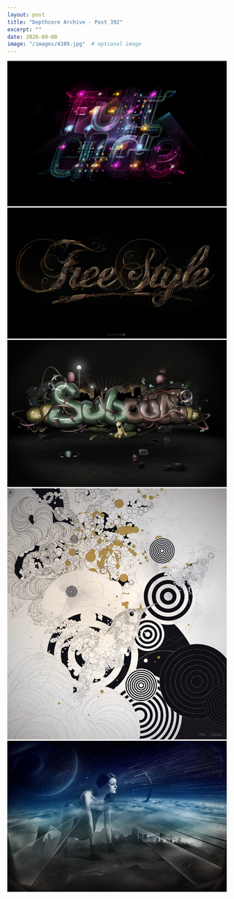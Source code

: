 ```yaml
---
layout: post
title: "Depthcore Archive - Post 392"
excerpt: ""
date: 2026-09-08
image: "/images/4389.jpg"  # optional image
---
```


<img src="/images/4389.jpg">
<img src="/images/4391.jpg" alt="4391.jpg"/>
<img src="/images/4392.jpg" alt="4392.jpg"/>
<img src="/images/4393.jpg" alt="4393.jpg"/>
<img src="/images/4396.jpg" alt="4396.jpg"/>
